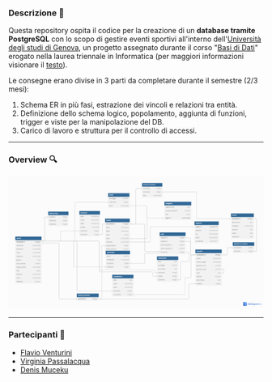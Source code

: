 ### Descrizione 📃

Questa repository ospita il codice per la creazione di un **database tramite PostgreSQL** con lo scopo di gestire eventi sportivi all'interno dell'[Università degli studi di Genova](https://unige.it/), un progetto assegnato durante il corso "[Basi di Dati](https://corsi.unige.it/off.f/2023/ins/63557)" erogato nella laurea triennale in Informatica (per maggiori informazioni visionare il [testo](./testo.pdf)).

Le consegne erano divise in 3 parti da completare durante il semestre (2/3 mesi):

1. Schema ER in più fasi, estrazione dei vincoli e relazioni tra entità.
2. Definizione dello schema logico, popolamento, aggiunta di funzioni, trigger e viste per la manipolazione del DB.
3. Carico di lavoro e struttura per il controllo di accessi.

---

### Overview 🔍

![DiagrammaER](/docs/diagrammaER.png)

---

### Partecipanti 🤝

- [Flavio Venturini](https://github.com/flaventu)
- [Virginia Passalacqua](https://github.com/PassalacquaVirginia)
- [Denis Muceku](https://github.com/IlMuce)
